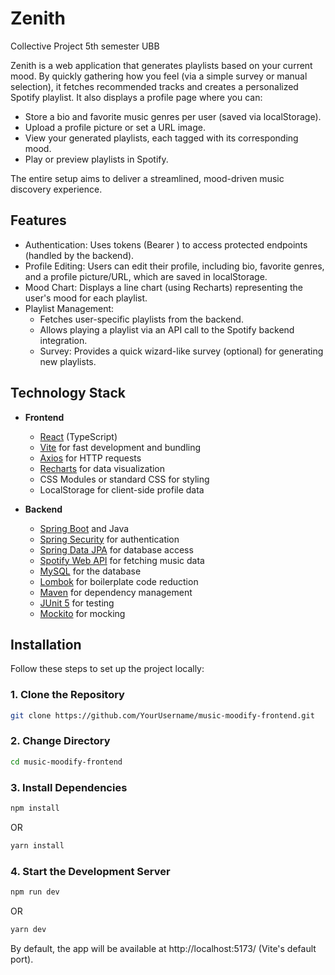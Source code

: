 # Zenith
Collective Project 5th semester UBB

Zenith is a web application that generates playlists based on your current mood. By quickly gathering how you feel (via a simple survey or manual selection), it fetches recommended tracks and creates a personalized Spotify playlist. It also displays a profile page where you can:

- Store a bio and favorite music genres per user (saved via localStorage).
- Upload a profile picture or set a URL image.
- View your generated playlists, each tagged with its corresponding mood.
- Play or preview playlists in Spotify.

The entire setup aims to deliver a streamlined, mood-driven music discovery experience.


## Features
- Authentication: Uses tokens (Bearer <token>) to access protected endpoints (handled by the backend).
- Profile Editing: Users can edit their profile, including bio, favorite genres, and a profile picture/URL, which are saved in localStorage.
- Mood Chart: Displays a line chart (using Recharts) representing the user's mood for each playlist.
- Playlist Management:
  - Fetches user-specific playlists from the backend.
  - Allows playing a playlist via an API call to the Spotify backend integration.
  - Survey: Provides a quick wizard-like survey (optional) for generating new playlists.


## Technology Stack

- **Frontend**
    - [React](https://react.dev/) (TypeScript)
    - [Vite](https://vitejs.dev/) for fast development and bundling
    - [Axios](https://axios-http.com/) for HTTP requests
    - [Recharts](https://recharts.org/) for data visualization
    - CSS Modules or standard CSS for styling
    - LocalStorage for client-side profile data

- **Backend**
    - [Spring Boot](https://spring.io/projects/spring-boot) and Java
    - [Spring Security](https://spring.io/projects/spring-security) for authentication
    - [Spring Data JPA](https://spring.io/projects/spring-data-jpa) for database access
    - [Spotify Web API](https://developer.spotify.com/documentation/web-api/) for fetching music data
    - [MySQL](https://www.mysql.com/) for the database
    - [Lombok](https://projectlombok.org/) for boilerplate code reduction
    - [Maven](https://maven.apache.org/) for dependency management
    - [JUnit 5](https://junit.org/junit5/) for testing
    - [Mockito](https://site.mockito.org/) for mocking

## Installation

Follow these steps to set up the project locally:

### 1. Clone the Repository

```bash
git clone https://github.com/YourUsername/music-moodify-frontend.git
```

### 2. Change Directory

```bash
cd music-moodify-frontend
```

### 3. Install Dependencies

```bash
npm install
```
OR 
```bash
yarn install
```

### 4. Start the Development Server

```bash
npm run dev
```
OR 
```bash
yarn dev
```

By default, the app will be available at http://localhost:5173/ (Vite's default port).